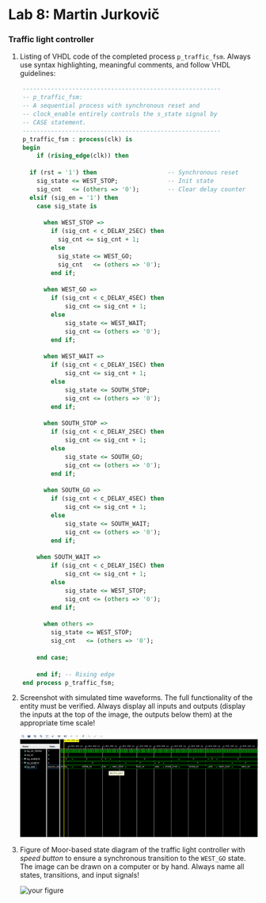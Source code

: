 # Lab 8: Martin Jurkovič

### Traffic light controller

1. Listing of VHDL code of the completed process `p_traffic_fsm`. Always use syntax highlighting, meaningful comments, and follow VHDL guidelines:

```vhdl
    --------------------------------------------------------
    -- p_traffic_fsm:
    -- A sequential process with synchronous reset and
    -- clock_enable entirely controls the s_state signal by
    -- CASE statement.
    --------------------------------------------------------
    p_traffic_fsm : process(clk) is
    begin
        if (rising_edge(clk)) then
        
      if (rst = '1') then                    -- Synchronous reset
        sig_state <= WEST_STOP;              -- Init state
        sig_cnt   <= (others => '0');        -- Clear delay counter
      elsif (sig_en = '1') then
        case sig_state is

          when WEST_STOP =>
            if (sig_cnt < c_DELAY_2SEC) then
              sig_cnt <= sig_cnt + 1;
            else
              sig_state <= WEST_GO;
              sig_cnt   <= (others => '0');
            end if;

          when WEST_GO =>
            if (sig_cnt < c_DELAY_4SEC) then
                sig_cnt <= sig_cnt + 1;
            else
                sig_state <= WEST_WAIT;
                sig_cnt <= (others => '0');
            end if;
            
          when WEST_WAIT =>
            if (sig_cnt < c_DELAY_1SEC) then
                sig_cnt <= sig_cnt + 1;
            else
                sig_state <= SOUTH_STOP;
                sig_cnt <= (others => '0');
            end if;
            
          when SOUTH_STOP =>
            if (sig_cnt < c_DELAY_2SEC) then
                sig_cnt <= sig_cnt + 1;
            else
                sig_state <= SOUTH_GO;
                sig_cnt <= (others => '0');
            end if;
            
          when SOUTH_GO =>
            if (sig_cnt < c_DELAY_4SEC) then
                sig_cnt <= sig_cnt + 1;
            else
                sig_state <= SOUTH_WAIT;
                sig_cnt <= (others => '0');
            end if;
            
        when SOUTH_WAIT =>
            if (sig_cnt < c_DELAY_1SEC) then
                sig_cnt <= sig_cnt + 1;
            else
                sig_state <= WEST_STOP;
                sig_cnt <= (others => '0');
            end if;

          when others =>
            sig_state <= WEST_STOP;
            sig_cnt   <= (others => '0');

        end case;

        end if; -- Rising edge
    end process p_traffic_fsm;
```

2. Screenshot with simulated time waveforms. The full functionality of the entity must be verified. Always display all inputs and outputs (display the inputs at the top of the image, the outputs below them) at the appropriate time scale!

   ![your figure](simulation.png)

3. Figure of Moor-based state diagram of the traffic light controller with *speed button* to ensure a synchronous transition to the `WEST_GO` state. The image can be drawn on a computer or by hand. Always name all states, transitions, and input signals!

   ![your figure]()
